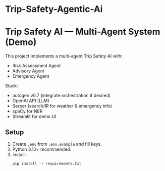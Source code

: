 # Trip-Safety-Agentic-Ai



# Trip Safety AI — Multi-Agent System (Demo)

This project implements a multi-agent Trip Safety AI with:
- Risk Assessment Agent
- Advisory Agent
- Emergency Agent

Stack:
- autogen v0.7 (integrate orchestration if desired)
- OpenAI API (LLM)
- Serper (search/IR for weather & emergency info)
- spaCy for NER
- Streamlit for demo UI

## Setup

1. Create `.env` from `.env.example` and fill keys.
2. Python 3.10+ recommended.
3. Install:
   ```bash
   pip install -r requirements.txt
